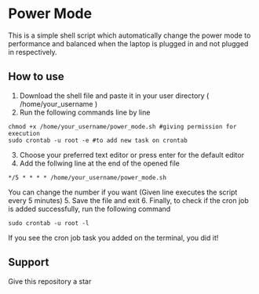 # Power Mode

This is a simple shell script which automatically change the power mode to performance and balanced when the laptop is plugged in and not plugged in respectively.

## How to use
1. Download the shell file and paste it in your user directory ( /home/your_username )
2. Run the following commands line by line
```
chmod +x /home/your_username/power_mode.sh #giving permission for execution
sudo crontab -u root -e #to add new task on crontab
```
3. Choose your preferred text editor or press enter for the default editor
4. Add the follwing line at the end of the opened file
```
*/5 * * * * /home/your_username/power_mode.sh 
```
You can change the number if you want (Given line executes the script every 5 minutes)
5. Save the file and exit
6. Finally, to check if the cron job is added successfully, run the following command
```
sudo crontab -u root -l
```
If you see the cron job task you added on the terminal, you did it!

## Support
Give this repository a star
